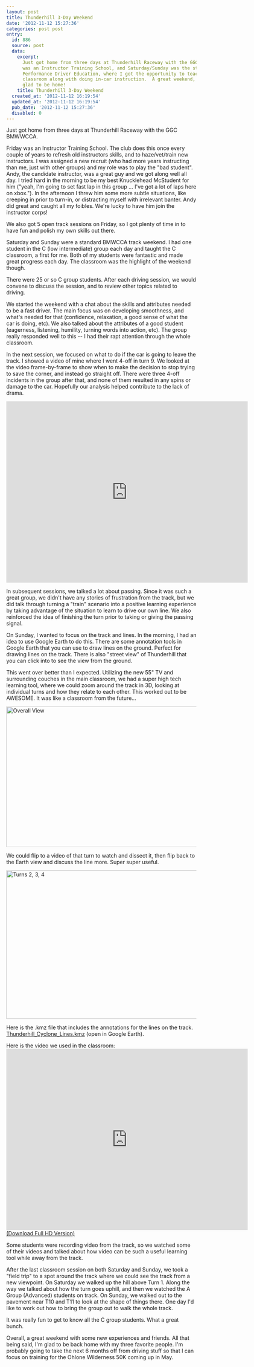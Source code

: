 ```yaml
---
layout: post
title: Thunderhill 3-Day Weekend
date: '2012-11-12 15:27:36'
categories: post post
entry:
  id: 886
  source: post
  data:
    excerpt:
      Just got home from three days at Thunderhill Raceway with the GGC BMWWCCA.   Friday
      was an Instructor Training School, and Saturday/Sunday was the standard High
      Performance Driver Education, where I got the opportunity to teach the C Group
      classroom along with doing in-car instruction.  A great weekend, but I'm also
      glad to be home!
    title: Thunderhill 3-Day Weekend
  created_at: '2012-11-12 16:19:54'
  updated_at: '2012-11-12 16:19:54'
  pub_date: '2012-11-12 15:27:36'
  disabled: 0
---
```


Just got home from three days at Thunderhill Raceway with the GGC BMWWCCA.

Friday was an Instructor Training School. The club does this once every couple of years to refresh old instructors skills, and to haze/vet/train new instructors. I was assigned a new recruit (who had more years instructing than me, just with other groups) and my role was to play the "bad student". Andy, the candidate instructor, was a great guy and we got along well all day. I tried hard in the morning to be my best Knucklehead McStudent for him ("yeah, I'm going to set fast lap in this group ... I've got a lot of laps here on xbox."). In the afternoon I threw him some more subtle situations, like creeping in prior to turn-in, or distracting myself with irrelevant banter. Andy did great and caught all my foibles. We're lucky to have him join the instructor corps!

We also got 5 open track sessions on Friday, so I got plenty of time in to have fun and polish my own skills out there.

Saturday and Sunday were a standard BMWCCA track weekend. I had one student in the C (low intermediate) group each day and taught the C classroom, a first for me. Both of my students were fantastic and made great progress each day. The classroom was the highlight of the weekend though.

There were 25 or so C group students. After each driving session, we would convene to discuss the session, and to review other topics related to driving.

We started the weekend with a chat about the skills and attributes needed to be a fast driver. The main focus was on developing smoothness, and what's needed for that (confidence, relaxation, a good sense of what the car is doing, etc). We also talked about the attributes of a good student (eagerness, listening, humility, turning words into action, etc). The group really responded well to this -- I had their rapt attention through the whole classroom.

In the next session, we focused on what to do if the car is going to leave the track. I showed a video of mine where I went 4-off in turn 9. We looked at the video frame-by-frame to show when to make the decision to stop trying to save the corner, and instead go straight off. There were three 4-off incidents in the group after that, and none of them resulted in any spins or damage to the car. Hopefully our analysis helped contribute to the lack of drama.

<embed src="http://video.thenobot.org/20120910-pdc_thunderhill_s2_t9_off.mov" width="640" height="480" scale="aspect" autostart="false"></embed>

In subsequent sessions, we talked a lot about passing. Since it was such a great group, we didn't have any stories of frustration from the track, but we did talk through turning a "train" scenario into a positive learning experience by taking advantage of the situation to learn to drive our own line. We also reinforced the idea of finishing the turn prior to taking or giving the passing signal.

On Sunday, I wanted to focus on the track and lines. In the morning, I had an idea to use Google Earth to do this. There are some annotation tools in Google Earth that you can use to draw lines on the ground. Perfect for drawing lines on the track. There is also "street view" of Thunderhill that you can click into to see the view from the ground.

This went over better than I expected. Utilizing the new 55" TV and surrounding couches in the main classroom, we had a super high tech learning tool, where we could zoom around the track in 3D, looking at individual turns and how they relate to each other. This worked out to be AWESOME. It was like a classroom from the future...

<a href="http://www.flickr.com/photos/thenobot/8179051989/" title="Overall View by thenobot, on Flickr"><img src="https://farm9.staticflickr.com/8340/8179051989_3012217b1f_z.jpg" width="640" height="372" alt="Overall View"></a>

We could flip to a video of that turn to watch and dissect it, then flip back to the Earth view and discuss the line more. Super super useful.

<a href="http://www.flickr.com/photos/thenobot/8179052271/" title="Turns 2, 3, 4 by thenobot, on Flickr"><img src="https://farm9.staticflickr.com/8205/8179052271_b9d17d02eb_z.jpg" width="640" height="393" alt="Turns 2, 3, 4"></a>

Here is the .kmz file that includes the annotations for the lines on the track. <a href="/Thunderhill_Cyclone_Lines.kmz">Thunderhill_Cyclone_Lines.kmz</a> (open in Google Earth).

Here is the video we used in the classroom:
<embed src="http://video.thenobot.org/20121109-thill_bmwcca_instructor_school_laps.mov" width="640" height="480" scale="aspect" autostart="false"></embed>
<a href="http://video.thenobot.org/20121109-thill_bmwcca_instructor_school_laps-full.mov">(Download Full HD Version)</a>

Some students were recording video from the track, so we watched some of their videos and talked about how video can be such a useful learning tool while away from the track.

After the last classroom session on both Saturday and Sunday, we took a "field trip" to a spot around the track where we could see the track from a new viewpoint. On Saturday we walked up the hill above Turn 1. Along the way we talked about how the turn goes uphill, and then we watched the A Group (Advanced) students on track. On Sunday, we walked out to the pavement near T10 and T11 to look at the shape of things there. One day I'd like to work out how to bring the group out to walk the whole track.

It was really fun to get to know all the C group students. What a great bunch.

Overall, a great weekend with some new experiences and friends. All that being said, I'm glad to be back home with my three favorite people. I'm probably going to take the next 6 months off from driving stuff so that I can focus on training for the Ohlone Wilderness 50K coming up in May.
